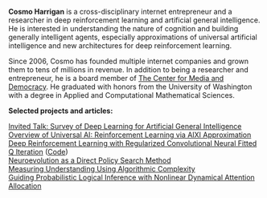 **Cosmo Harrigan** is a cross-disciplinary internet entrepreneur and a researcher in deep reinforcement learning and artificial general intelligence. He is interested in understanding the nature of cognition and building generally intelligent agents, especially approximations of universal artificial intelligence and new architectures for deep reinforcement learning.

Since 2006, Cosmo has founded multiple internet companies and grown them to tens of millions in revenue. In addition to being a researcher and entrepreneur, he is a board member of [The Center for Media and Democracy](http://prwatch.org/). He graduated with honors from the University of Washington with a degree in Applied and Computational Mathematical Sciences. 

<div class="github-card" data-github="cosmoharrigan" data-width="400" data-height="150" data-theme="default"></div>
<script src="//cdn.jsdelivr.net/github-cards/latest/widget.js"></script>

**Selected projects and articles:**  
<div class="github-card" data-github="cosmoharrigan/neuroevolution" data-width="400" data-height="" data-theme="default"></div>
<script src="//cdn.jsdelivr.net/github-cards/latest/widget.js"></script>

[Invited Talk: Survey of Deep Learning for Artificial General Intelligence](deep-learning-for-agi.pdf)
[Overview of Universal AI: Reinforcement Learning via AIXI Approximation](universal-ai.pdf)  
[Deep Reinforcement Learning with Regularized Convolutional Neural Fitted Q Iteration](papers/rc-nfq.pdf) ([Code](https://github.com/cosmoharrigan/rc-nfq))  
[Neuroevolution as a Direct Policy Search Method](https://github.com/cosmoharrigan/neuroevolution)  
[Measuring Understanding Using Algorithmic Complexity](essays/measuring-understanding-complexity.html)  
[Guiding Probabilistic Logical Inference with Nonlinear Dynamical Attention Allocation](https://link.springer.com/chapter/10.1007/978-3-319-09274-4_24)
